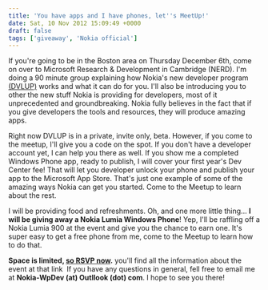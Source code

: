 ```yaml
---
title: 'You have apps and I have phones, let''s MeetUp!'
date: Sat, 10 Nov 2012 15:09:49 +0000
draft: false
tags: ['giveaway', 'Nokia official']
---
```


If you're going to be in the Boston area on Thursday December 6th, come on over to Microsoft Research & Development in Cambridge (NERD). I'm doing a 90 minute group explaining how Nokia's new developer program [(DVLUP)](http://nokiawpdev.wordpress.com/2012/11/06/level-up-with-dvlup/) works and what it can do for you. I'll also be introducing you to other the new stuff Nokia is providing for developers, most of it unprecedented and groundbreaking. Nokia fully believes in the fact that if you give developers the tools and resources, they will produce amazing apps.

Right now DVLUP is in a private, invite only, beta. However, if you come to the meetup, I'll give you a code on the spot. If you don't have a developer account yet, I can help you there as well. If you show me a completed Windows Phone app, ready to publish, I will cover your first year's Dev Center fee! That will let you developer unlock your phone and publish your app to the Microsoft App Store. That's just one example of some of the amazing ways Nokia can get you started. Come to the Meetup to learn about the rest.

I will be providing food and refreshments. Oh, and one more little thing... **I will be giving away a Nokia Lumia Windows Phone**! Yep, I'll be raffling off a Nokia Lumia 900 at the event and give you the chance to earn one. It's super easy to get a free phone from me, come to the Meetup to learn how to do that.

**Space is limited, [so RSVP now](http://www.meetup.com/bostonmobiledev/events/90584522/ "Meetup").** you'll find all the information about the event at that link  If you have any questions in general, fell free to email me at **Nokia-WpDev (at) Outllook (dot) com**. I hope to see you there!
